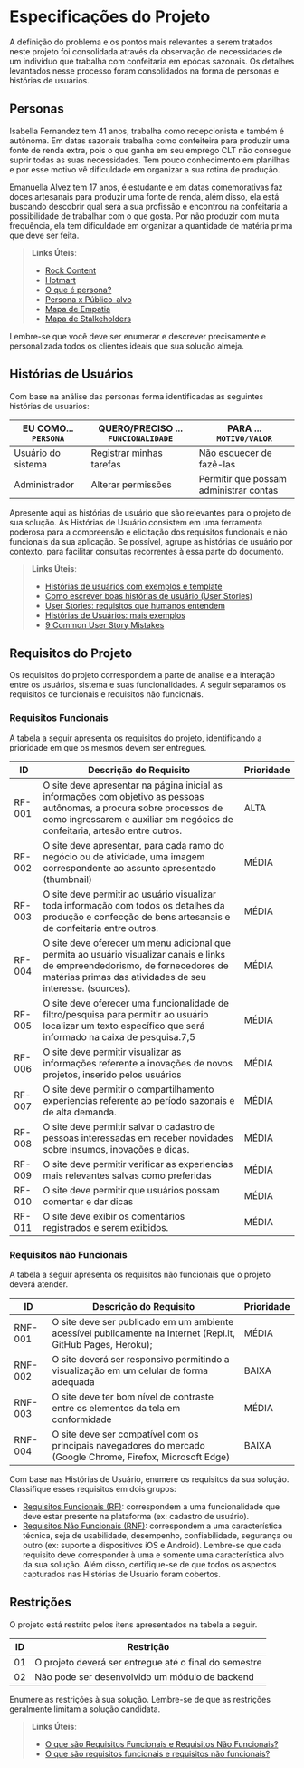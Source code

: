 # Especificações do Projeto

A definição do problema e os pontos mais relevantes a serem tratados neste projeto
foi consolidada através da observação de necessidades de um indivíduo que trabalha com confeitaria em epócas sazonais. Os detalhes levantados nesse processo foram consolidados na forma de
personas e histórias de usuários.


## Personas

Isabella Fernandez tem 41 anos, trabalha como recepcionista e também é autônoma. Em datas sazonais trabalha como confeiteira para produzir uma fonte de renda extra, pois o que ganha em seu emprego CLT não consegue suprir todas as suas necessidades.
Tem pouco conhecimento em planilhas e por esse motivo vê dificuldade em organizar a sua rotina de produção.

Emanuella Alvez tem 17 anos, é estudante e em datas comemorativas faz doces artesanais para produzir uma fonte de renda, além disso, ela está buscando descobrir qual será a sua profissão e encontrou na confeitaria a possibilidade de trabalhar com o que gosta. Por não produzir com muita frequência, ela tem dificuldade em organizar a quantidade de matéria prima que deve ser feita.

> **Links Úteis**:
> - [Rock Content](https://rockcontent.com/blog/personas/)
> - [Hotmart](https://blog.hotmart.com/pt-br/como-criar-persona-negocio/)
> - [O que é persona?](https://resultadosdigitais.com.br/blog/persona-o-que-e/)
> - [Persona x Público-alvo](https://flammo.com.br/blog/persona-e-publico-alvo-qual-a-diferenca/)
> - [Mapa de Empatia](https://resultadosdigitais.com.br/blog/mapa-da-empatia/)
> - [Mapa de Stalkeholders](https://www.racecomunicacao.com.br/blog/como-fazer-o-mapeamento-de-stakeholders/)
>
Lembre-se que você deve ser enumerar e descrever precisamente e personalizada todos os clientes ideais que sua solução almeja.

## Histórias de Usuários

Com base na análise das personas forma identificadas as seguintes histórias de usuários:

|EU COMO... `PERSONA`| QUERO/PRECISO ... `FUNCIONALIDADE` |PARA ... `MOTIVO/VALOR`                 |
|--------------------|------------------------------------|----------------------------------------|
|Usuário do sistema  | Registrar minhas tarefas           | Não esquecer de fazê-las               |
|Administrador       | Alterar permissões                 | Permitir que possam administrar contas |

Apresente aqui as histórias de usuário que são relevantes para o projeto de sua solução. As Histórias de Usuário consistem em uma ferramenta poderosa para a compreensão e elicitação dos requisitos funcionais e não funcionais da sua aplicação. Se possível, agrupe as histórias de usuário por contexto, para facilitar consultas recorrentes à essa parte do documento.

> **Links Úteis**:
> - [Histórias de usuários com exemplos e template](https://www.atlassian.com/br/agile/project-management/user-stories)
> - [Como escrever boas histórias de usuário (User Stories)](https://medium.com/vertice/como-escrever-boas-users-stories-hist%C3%B3rias-de-usu%C3%A1rios-b29c75043fac)
> - [User Stories: requisitos que humanos entendem](https://www.luiztools.com.br/post/user-stories-descricao-de-requisitos-que-humanos-entendem/)
> - [Histórias de Usuários: mais exemplos](https://www.reqview.com/doc/user-stories-example.html)
> - [9 Common User Story Mistakes](https://airfocus.com/blog/user-story-mistakes/)

## Requisitos do Projeto

Os requisitos do projeto correspondem a parte de analise e a interação entre os usuários, sistema e suas funcionalidades. A seguir separamos os requisitos de funcionais e requisitos não funcionais. 

### Requisitos Funcionais

A tabela a seguir apresenta os requisitos do projeto, identificando a prioridade em que os mesmos devem ser entregues.

|ID    | Descrição do Requisito  | Prioridade |
|------|-----------------------------------------|----|
|RF-001| O site deve apresentar na página inicial as informações com objetivo as pessoas autônomas, a procura sobre processos de como ingressarem e auxiliar em negócios de confeitaria, artesão entre outros. | ALTA | 
|RF-002| O site deve apresentar, para cada ramo do negócio ou de atividade, uma imagem correspondente ao assunto apresentado (thumbnail)  | MÉDIA |
|RF-003| O site deve permitir ao usuário visualizar toda informação com todos os detalhes da produção e confecção de bens artesanais e de confeitaria entre outros.  | MÉDIA |
|RF-004| O site deve oferecer um menu adicional que permita ao usuário visualizar canais e links de empreendedorismo, de fornecedores de matérias primas das atividades de seu interesse. (sources).  | MÉDIA |
|RF-005| O site deve oferecer uma funcionalidade de filtro/pesquisa para permitir ao usuário localizar um texto específico que será informado na caixa de pesquisa.7,5  | MÉDIA |
|RF-006| O site deve permitir visualizar as informações referente a inovações de novos projetos, inserido pelos usuários | MÉDIA |
|RF-007| O site deve permitir o compartilhamento experiencias referente ao período sazonais e de alta demanda.  | MÉDIA |
|RF-008| O site deve permitir salvar o cadastro de pessoas interessadas em receber novidades sobre insumos, inovações e dicas.  | MÉDIA |
|RF-009| O site deve permitir verificar as experiencias mais relevantes salvas como preferidas  | MÉDIA |
|RF-010| O site deve permitir que usuários possam comentar e dar dicas  | MÉDIA |
|RF-011| O site deve exibir os comentários registrados e serem exibidos.  | MÉDIA |

### Requisitos não Funcionais

A tabela a seguir apresenta os requisitos não funcionais que o projeto deverá atender.

|ID     | Descrição do Requisito  |Prioridade |
|-------|-------------------------|----|
|RNF-001| O site deve ser publicado em um ambiente acessível publicamente na Internet (Repl.it, GitHub Pages, Heroku);  | MÉDIA | 
|RNF-002| O site deverá ser responsivo permitindo a visualização em um celular de forma adequada |  BAIXA | 
|RNF-003| O site deve ter bom nível de contraste entre os elementos da tela em conformidade  | MÉDIA | 
|RNF-004| O site deve ser compatível com os principais navegadores do mercado (Google Chrome, Firefox, Microsoft Edge) |  BAIXA | 

Com base nas Histórias de Usuário, enumere os requisitos da sua solução. Classifique esses requisitos em dois grupos:

- [Requisitos Funcionais
 (RF)](https://pt.wikipedia.org/wiki/Requisito_funcional):
 correspondem a uma funcionalidade que deve estar presente na
  plataforma (ex: cadastro de usuário).
- [Requisitos Não Funcionais
  (RNF)](https://pt.wikipedia.org/wiki/Requisito_n%C3%A3o_funcional):
  correspondem a uma característica técnica, seja de usabilidade,
  desempenho, confiabilidade, segurança ou outro (ex: suporte a
  dispositivos iOS e Android).
Lembre-se que cada requisito deve corresponder à uma e somente uma
característica alvo da sua solução. Além disso, certifique-se de que
todos os aspectos capturados nas Histórias de Usuário foram cobertos.

## Restrições

O projeto está restrito pelos itens apresentados na tabela a seguir.

|ID| Restrição                                             |
|--|-------------------------------------------------------|
|01| O projeto deverá ser entregue até o final do semestre |
|02| Não pode ser desenvolvido um módulo de backend        |


Enumere as restrições à sua solução. Lembre-se de que as restrições geralmente limitam a solução candidata.

> **Links Úteis**:
> - [O que são Requisitos Funcionais e Requisitos Não Funcionais?](https://codificar.com.br/requisitos-funcionais-nao-funcionais/)
> - [O que são requisitos funcionais e requisitos não funcionais?](https://analisederequisitos.com.br/requisitos-funcionais-e-requisitos-nao-funcionais-o-que-sao/)
